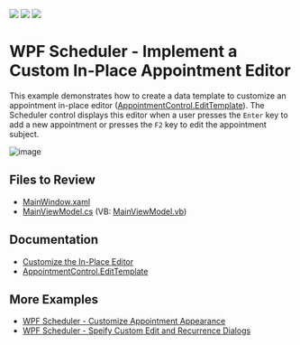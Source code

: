 <!-- default badges list -->
![](https://img.shields.io/endpoint?url=https://codecentral.devexpress.com/api/v1/VersionRange/128656006/22.2.2%2B)
[![](https://img.shields.io/badge/Open_in_DevExpress_Support_Center-FF7200?style=flat-square&logo=DevExpress&logoColor=white)](https://supportcenter.devexpress.com/ticket/details/T545686)
[![](https://img.shields.io/badge/📖_How_to_use_DevExpress_Examples-e9f6fc?style=flat-square)](https://docs.devexpress.com/GeneralInformation/403183)
<!-- default badges end -->

# WPF Scheduler - Implement a Custom In-Place Appointment Editor

This example demonstrates how to create a data template to customize an appointment in-place editor ([AppointmentControl.EditTemplate](https://docs.devexpress.com/WPF/DevExpress.Xpf.Scheduling.Visual.AppointmentControl.EditTemplate)). The Scheduler control displays this editor when a user presses the `Enter` key to add a new appointment or presses the `F2` key to edit the appointment subject.

![image](https://github.com/DevExpress-Examples/how-to-implement-a-custom-in-place-appointment-editor-t545686/assets/65009440/a2077a1a-861b-43cf-9888-15c19c6736e1)

## Files to Review

* [MainWindow.xaml](./CS/CustomInplaceEditorExample/MainWindow.xaml)
* [MainViewModel.cs](./CS/CustomInplaceEditorExample/ViewModel/MainViewModel.cs) (VB: [MainViewModel.vb](./VB/CustomInplaceEditorExample/ViewModel/MainViewModel.vb))

## Documentation

* [Customize the In-Place Editor](https://docs.devexpress.com/WPF/115449/controls-and-libraries/scheduler/examples/how-to-customize-the-in-place-editor)
* [AppointmentControl.EditTemplate](https://docs.devexpress.com/WPF/DevExpress.Xpf.Scheduling.Visual.AppointmentControl.EditTemplate)

## More Examples

* [WPF Scheduler - Customize Appointment Appearance](https://github.com/DevExpress-Examples/how-to-customize-the-appointment-appearance-t545892)
* [WPF Scheduler - Speify Custom Edit and Recurrence Dialogs](https://github.com/DevExpress-Examples/how-to-create-a-scheduling-application-which-uses-custom-editing-and-recurrence-dialog-t545486)
